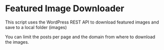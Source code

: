 # Featured Image Downloader
This script uses the WordPress REST API to download featured images and save to a local folder (images)

You can limit the posts per page and the domain from where to download the images.
